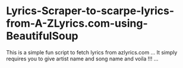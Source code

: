 # Lyrics-Scraper-to-scarpe-lyrics-from-A-ZLyrics.com-using-BeautifulSoup

This is a simple fun script to fetch lyrics from azlyrics.com ...
It simply requires you to give artist name and song name and voila !!! ...
